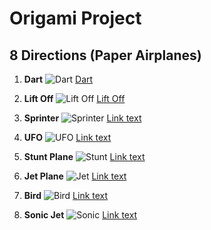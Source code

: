 # Origami Project

## 8 Directions (Paper Airplanes)

1. **Dart**
![Dart](https://github.com/user-attachments/assets/12233e75-be6c-4cc3-bae6-df434d540202)
[Dart](https://www.foldnfly.com/1.html#Basic-Dart)

2. **Lift Off**
![Lift Off](https://github.com/user-attachments/assets/a352a811-9c88-47e0-8f23-821b6fac80c1)
[Lift Off](https://www.foldnfly.com/38.html#Lift-Off)

3. **Sprinter**
![Sprinter](https://github.com/user-attachments/assets/8cbafce2-585a-46a2-b8df-eb9f8ff6e647)
[Link text](https://website-name.com)

4. **UFO**
![UFO](https://github.com/user-attachments/assets/611a93db-e3fc-47b5-abc7-e1f4671724d7)
[Link text](https://website-name.com)

5. **Stunt Plane**
![Stunt](https://github.com/user-attachments/assets/5278ccc0-d836-4e4b-9c6f-a0d81e9cca55)
[Link text](https://website-name.com)

6. **Jet Plane**
![Jet](https://github.com/user-attachments/assets/f1691a54-4f03-4e82-a457-507a02dab73e)
[Link text](https://website-name.com)

7. **Bird**
![Bird](https://github.com/user-attachments/assets/735ed0b2-6327-4138-a7fd-04b799880e76)
[Link text](https://website-name.com)

8. **Sonic Jet**
![Sonic](https://github.com/user-attachments/assets/1afff73a-5615-4534-b066-a1d729e4d371)
[Link text](https://website-name.com)
